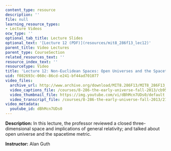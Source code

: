 ```yaml
---
content_type: resource
description: ''
file: null
learning_resource_types:
- Lecture Videos
ocw_type: ''
optional_tab_title: Lecture Slides
optional_text: '[Lecture 12 (PDF)](resources/mit8_286f13_lec12)'
parent_title: Video Lectures
parent_type: CourseSection
related_resources_text: ''
resource_index_text: ''
resourcetype: Video
title: 'Lecture 12: Non-Euclidean Spaces: Open Universes and the Spacetime Metric'
uid: f082693c-060c-86cd-e241-bf44ad701077
video_files:
  archive_url: http://www.archive.org/download/MIT8.286F13/MIT8_286F13_lec12_300k.mp4
  video_captions_file: /courses/8-286-the-early-universe-fall-2013/cb95cdf1c6785e7998ae16d293188f9f_dBhMcn7UDs0.vtt
  video_thumbnail_file: https://img.youtube.com/vi/dBhMcn7UDs0/default.jpg
  video_transcript_file: /courses/8-286-the-early-universe-fall-2013/21d454d325f85ab73f2e29dc992e0de0_dBhMcn7UDs0.pdf
video_metadata:
  youtube_id: dBhMcn7UDs0
---
```


**Description:** In this lecture, the professor reviewed a closed three-dimensional space and implications of general relativity; and talked about open universe and the spacetime metric.

**Instructor:** Alan Guth